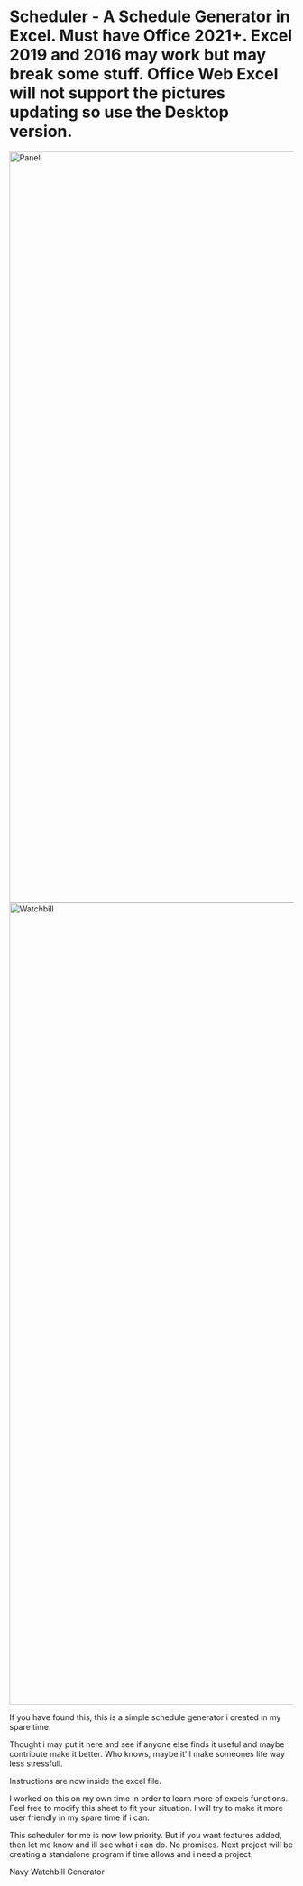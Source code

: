 # Scheduler - A Schedule Generator in Excel. Must have Office 2021+. Excel 2019 and 2016 may work but may break some stuff. Office Web Excel will not support the pictures updating so use the Desktop version.

<img width="1333" alt="Panel" src="https://raw.githubusercontent.com/burn-sie/Scheduler/main/PanelFront.png">
<img width="1423" alt="Watchbill" src="https://github.com/burn-sie/Scheduler/raw/main/watchbillFront.png">

If you have found this, this is a simple schedule generator i created in my spare time.

Thought i may put it here and see if anyone else finds it useful and maybe contribute make it better. Who knows, maybe it'll make someones life way less stressfull.

Instructions are now inside the excel file.

I worked on this on my own time in order to learn more of excels functions. Feel free to modify this sheet to fit your situation.
I will try to make it more user friendly in my spare time if i can.

This scheduler for me is now low priority. But if you want features added, then let me know and ill see what i can do. No promises.
Next project will be creating a standalone program if time allows and i need a project.

Navy Watchbill Generator

